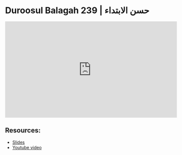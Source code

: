 # Duroosul Balagah 239 | حسن الابتداء
                
<iframe width="560" height="315" src="https://www.youtube-nocookie.com/embed/UUdmG9V3E5c?start=0" frameborder="0" allow="accelerometer; autoplay; encrypted-media; gyroscope; picture-in-picture" allowfullscreen="allowfullscreen">
</iframe><BR>

## Resources:
- [Slides](https://github.com/arshare/resources_balagha_pdfs)
- [Youtube video](https://www.youtube.com/watch?v=UUdmG9V3E5c&list=PLzn0qdi6JpdvvXVuJ7kIusNquSxeyKJvc)

